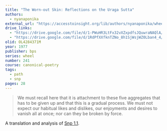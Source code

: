 ```yaml
---
title: "The Worn-out Skin: Reflections on the Uraga Sutta"
authors:
  - nyanaponika
external_url: "https://accesstoinsight.org/lib/authors/nyanaponika/wheel241.html"
drive_links:
  - "https://drive.google.com/file/d/1-PWuHR3LtFx32vXZxpdfsJQuwraNAQlA/view?usp=drivesdk"
  - "https://drive.google.com/file/d/1RdPfXXfknTZNo_8h1SjWsjWZ0Lban4_4/view?usp=drivesdk"
olid: OL4284371M
year: 1977
publisher: bps
series: wheel
number: 241
course: canonical-poetry
tags:
  - path
  - snp
pages: 28
---
```


> We must recall here that it is attachment to these five aggregates that has to be given up and that this is a gradual process.
We must not expect our habitual likes and dislikes, our enjoyments and desires to vanish all at once; nor can they be broken by force.

A translation and analysis of [Snp 1.1](/content/canon/snp1.1).
